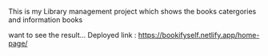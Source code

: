 This is my Library management project which shows the books catergories and information books

want to see the result...
Deployed link : https://bookifyself.netlify.app/home-page/
